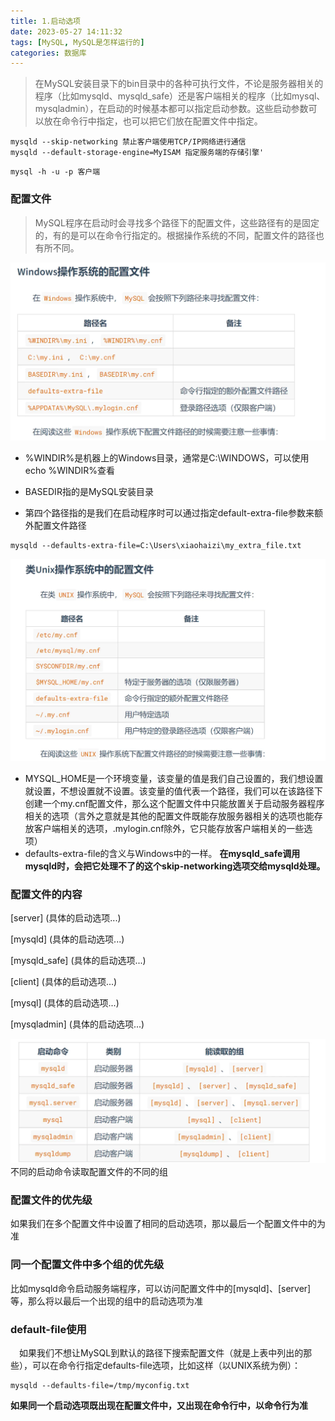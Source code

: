 ```yaml
---
title: 1.启动选项
date: 2023-05-27 14:11:32
tags: [MySQL, MySQL是怎样运行的]
categories: 数据库
---
```


>在MySQL安装目录下的bin目录中的各种可执行文件，不论是服务器相关的程序（比如mysqld、mysqld_safe）还是客户端相关的程序（比如mysql、mysqladmin），在启动的时候基本都可以指定启动参数。这些启动参数可以放在命令行中指定，也可以把它们放在配置文件中指定。

```
mysqld --skip-networking 禁止客户端使用TCP/IP网络进行通信
mysqld --default-storage-engine=MyISAM 指定服务端的存储引擎'
```
```
mysql -h -u -p 客户端
```

### 配置文件
>MySQL程序在启动时会寻找多个路径下的配置文件，这些路径有的是固定的，有的是可以在命令行指定的。根据操作系统的不同，配置文件的路径也有所不同。

![本地图片](images/1_1.jpg)

- %WINDIR%是机器上的Windows目录，通常是C:\WINDOWS，可以使用echo %WINDIR%查看

- BASEDIR指的是MySQL安装目录
- 第四个路径指的是我们在启动程序时可以通过指定default-extra-file参数来额外配置文件路径
```
mysqld --defaults-extra-file=C:\Users\xiaohaizi\my_extra_file.txt
```

![本地图片](images/1_2.jpg)

- MYSQL_HOME是一个环境变量，该变量的值是我们自己设置的，我们想设置就设置，不想设置就不设置。该变量的值代表一个路径，我们可以在该路径下创建一个my.cnf配置文件，那么这个配置文件中只能放置关于启动服务器程序相关的选项（言外之意就是其他的配置文件既能存放服务器相关的选项也能存放客户端相关的选项，.mylogin.cnf除外，它只能存放客户端相关的一些选项）
- defaults-extra-file的含义与Windows中的一样。
**在mysqld_safe调用mysqld时，会把它处理不了的这个skip-networking选项交给mysqld处理。**

### 配置文件的内容
[server]
(具体的启动选项...)

[mysqld]
(具体的启动选项...)

[mysqld_safe]
(具体的启动选项...)

[client]
(具体的启动选项...)

[mysql]
(具体的启动选项...)

[mysqladmin]
(具体的启动选项...)

![本地图片](images/1_3.jpg)
不同的启动命令读取配置文件的不同的组



### 配置文件的优先级
如果我们在多个配置文件中设置了相同的启动选项，那以最后一个配置文件中的为准

### 同一个配置文件中多个组的优先级
比如mysqld命令启动服务端程序，可以访问配置文件中的[mysqld]、[server]等，那么将以最后一个出现的组中的启动选项为准

### default-file使用
 如果我们不想让MySQL到默认的路径下搜索配置文件（就是上表中列出的那些），可以在命令行指定defaults-file选项，比如这样（以UNIX系统为例）：
```
mysqld --defaults-file=/tmp/myconfig.txt
```
**如果同一个启动选项既出现在配置文件中，又出现在命令行中，以命令行为准**




